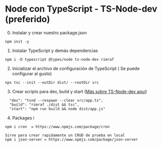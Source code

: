 # Node con TypeScript - TS-Node-dev (preferido)

0. Instalar y crear nuestro package.json
```
npm init -y

```

1. Instalar TypeScript y demás dependencias
```
npm i -D typescript @types/node ts-node-dev rimraf
```
2. Inicializar el archivo de configuración de TypeScript ( Se puede configurar al gusto)
```
npx tsc --init --outDir dist/ --rootDir src
```

3. Crear scripts para dev, build y start ([Más sobre TS-Node-dev aquí](https://www.npmjs.com/package/ts-node-dev))
```
  "dev": "tsnd --respawn --clear src/app.ts",
  "build": "rimraf ./dist && tsc",
  "start": "npm run build && node dist/app.js"
```

4.  Packages i
```
npm i cron  = https://www.npmjs.com/package/cron

Sirve para crear rapidamente un CRUD de prueba en local
npm i json-server = https://www.npmjs.com/package/json-server

```




